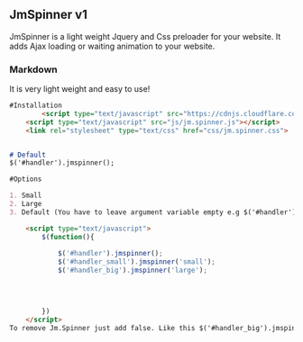 ## JmSpinner v1


JmSpinner is a light weight Jquery and Css preloader for your website. It adds Ajax loading or waiting animation to your website.

### Markdown

It is very light weight and easy to use!

```markdown
#Installation
        <script type="text/javascript" src="https://cdnjs.cloudflare.com/ajax/libs/jquery/3.2.1/jquery.min.js"></script>
	<script type="text/javascript" src="js/jm.spinner.js"></script>
	<link rel="stylesheet" type="text/css" href="css/jm.spinner.css">


# Default
$('#handler').jmspinner();

#Options

1. Small
2. Large
3. Default (You have to leave argument variable empty e.g $('#handler').jmspinner(argument)).

    <script type="text/javascript">	
		$(function(){
		
			$('#handler').jmspinner();
			$('#handler_small').jmspinner('small');
			$('#handler_big').jmspinner('large');

		

			
		})
	</script>
To remove Jm.Spinner just add false. Like this $('#handler_big').jmspinner(false);




```

